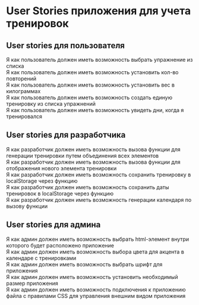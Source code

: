 # User Stories приложения для учета тренировок
## User stories для пользователя
Я как пользователь должен иметь возможность выбрать упражнение из списка <br>
Я как пользователь должен иметь возможность установить кол-во повторений <br>
Я как пользователь должен иметь возможность установить вес в килограммах <br>
Я как пользователь должен иметь возможность создать единую тренировку из списка упражнений <br>
Я как пользователь должен иметь возможность увидеть дни, когда я тренировался <br>
## User stories для разработчика
Я как разработчик должен иметь возможность вызова функции для генерации тренировки путем объединения всех элементов <br>
Я как разработчик должен иметь возможность вызова функции для отображения нового элемента тренировки <br>
Я как разработчик должен иметь возможность сохранить тренировку в localStorage через функцию <br>
Я как разработчик должен иметь возможность сохранить даты тренировок в localStorage через функцию <br>
Я как разработчик должен иметь возможность генерации календаря по вызову функции<br>
## User stories для админа
Я как админ должен иметь возможность выбрать html-элемент внутри которого будет расположено приложение <br>
Я как админ должен иметь возможность выбора цвета для акцента в календаре с тренировками <br>
Я как админ должен иметь возможность выбрать шрифт для приложения <br>
Я как админ должен иметь возможность установить необходимый размер приложения <br>
Я как админ должен иметь возможность подключения к приложению файла с 
правилами CSS для управления внешним видом приложения <br>